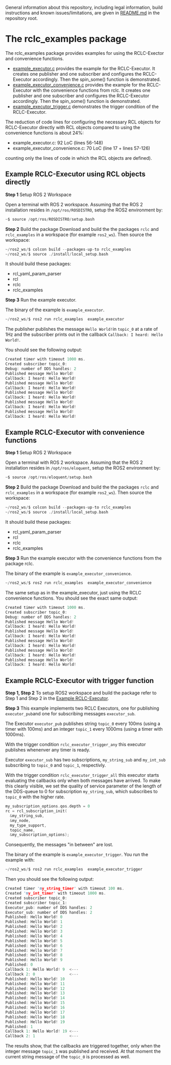 General information about this repository, including legal information, build instructions and known issues/limitations, are given in [README.md](../README.md) in the repository root.

# The rclc_examples package

The rclc_examples package provides examples for using the RCLC-Exector and convenience functions.
- [example_executor.c](src/example_executor.c) provides the example for the RCLC-Executor. It creates one publisher and one subscriber and configures the RCLC-Executor accordingly. Then the spin_some() function is demonstrated.
- [example_executor_convenience.c](src/example_executor_convenience.c) provides the example for the RCLC-Executor with the convenience functions from rclc. It creates one publisher and one subscriber and configures the RCLC-Executor accordingly. Then the spin_some() function is demonstrated.
- [example_executor_trigger.c](src/example_executor_trigger.c) demonstrates the trigger condition of the RCLC-Executor.

The reduction of code lines for configuring the necessary RCL objects for RCLC-Executor directly with RCL objects compared to using the convenience functions is about 24%:
- example_executor.c: 92 LoC (lines 56-148)
- example_executor_convenience.c: 70 LoC (line 17 + lines 57-126)

 counting only the lines of code in which the RCL objects are defined).

## Example RCLC-Executor using RCL objects directly
**Step 1** Setup ROS 2 Workspace

Open a terminal with ROS 2 workspace. Assuming that the ROS 2 installation resides in `/opt/ros/ROSDISTRO`, setup the ROS2 environment by:
```C
~$ source /opt/ros/ROSDISTRO/setup.bash
```

**Step 2** Build the package
Download and build the the packages `rclc` and `rclc_examples` in a workspace (for example `ros2_ws`). Then source the workspace:
```C
~/ros2_ws/$ colcon build --packages-up-to rclc_examples
~/ros2_ws/$ source ./install/local_setup.bash
```
It should build these packages:
- rcl_yaml_param_parser
- rcl
- rclc
- rclc_examples


**Step 3** Run the example executor.

The binary of the example is `example_executor`.

```C
~/ros2_ws/$ ros2 run rclc_examples  example_executor
```
The publisher publishes the message `Hello World!`in `topic_0` at a rate of 1Hz and the subscriber prints out in the callback `Callback: I heard: Hello World!`.

You should see the following output:

```C
Created timer with timeout 1000 ms.
Created subscriber topic_0:
Debug: number of DDS handles: 2
Published message Hello World!
Callback: I heard: Hello World!
Published message Hello World!
Callback: I heard: Hello World!
Published message Hello World!
Callback: I heard: Hello World!
Published message Hello World!
Callback: I heard: Hello World!
Published message Hello World!
Callback: I heard: Hello World!
```



## Example RCLC-Executor with convenience functions
**Step 1** Setup ROS 2 Workspace

Open a terminal with ROS 2 workspace. Assuming that the ROS 2 installation resides in `/opt/ros/eloquent`, setup
the ROS2 environment by:
```C
~$ source /opt/ros/eloquent/setup.bash
```

**Step 2** Build the package
Download and build the the packages `rclc` and `rclc_examples` in a workspace (for example `ros2_ws`). Then source the workspace:
```C
~/ros2_ws/$ colcon build --packages-up-to rclc_examples
~/ros2_ws/$ source ./install/local_setup.bash
```
It should build these packages:
- rcl_yaml_param_parser
- rcl
- rclc
- rclc_examples

**Step 3** Run the example executor with the convenience functions from the package rclc.

The binary of the example is `example_executor_convenience`.

```C
~/ros2_ws/$ ros2 run rclc_examples  example_executor_convenience
```
The same setup as in the example_executor, just using the RCLC convenience functions. You should see the exact same output:

```C
Created timer with timeout 1000 ms.
Created subscriber topic_0:
Debug: number of DDS handles: 2
Published message Hello World!
Callback: I heard: Hello World!
Published message Hello World!
Callback: I heard: Hello World!
Published message Hello World!
Callback: I heard: Hello World!
Published message Hello World!
Callback: I heard: Hello World!
Published message Hello World!
Callback: I heard: Hello World!
```

## Example RCLC-Executor with trigger function

**Step 1, Step 2**
To setup ROS2 workspace and build the package refer to Step 1 and Step 2 in the [Example RCLC-Executor](#example-rclc-executor).

**Step 3**
This example implements two RCLC Executors, one for publishing `executor_pub`and one for subscribing messages `executor_sub`.

The Executor `executor_pub` publishes string `topic_0` every 100ms (using a timer with 100ms) and an integer `topic_1` every 1000ms (using a timer with 1000ms).

With the trigger condition `rclc_executor_trigger_any` this executor publishes whenenver any timer is ready.

Executor `executor_sub` has two subscriptions, `my_string_sub` and `my_int_sub` subscribing to `topic_0` and `topic_1`, respectivly.

With the trigger condition `rclc_executor_trigger_all` this executor starts evaluating the callbacks only when both messages have arrived. To make this clearly visible, we set the quality of service parameter of the length of the DDS-queue to 0 for subscription `my_string_sub`, which subscribes to `topic_0` with the higher rate.

```C
my_subscription_options.qos.depth = 0
rc = rcl_subscription_init(
  &my_string_sub,
  &my_node,
  my_type_support,
  topic_name,
  &my_subscription_options);
```

Consequently, the messages "in between" are lost.

The binary of the example is `example_executor_trigger`. You run the example with:
```C
~/ros2_ws/$ ros2 run rclc_examples  example_executor_trigger
```
 Then you should see the following output:

```C
Created timer 'my_string_timer' with timeout 100 ms.
Created 'my_int_timer' with timeout 1000 ms.
Created subscriber topic_0:
Created subscriber topic_1:
Executor_pub: number of DDS handles: 2
Executor_sub: number of DDS handles: 2
Published: Hello World! 0
Published: Hello World! 1
Published: Hello World! 2
Published: Hello World! 3
Published: Hello World! 4
Published: Hello World! 5
Published: Hello World! 6
Published: Hello World! 7
Published: Hello World! 8
Published: Hello World! 9
Published: 0
Callback 1: Hello World! 9  <---
Callback 2: 0               <---
Published: Hello World! 10
Published: Hello World! 11
Published: Hello World! 12
Published: Hello World! 13
Published: Hello World! 14
Published: Hello World! 15
Published: Hello World! 16
Published: Hello World! 17
Published: Hello World! 18
Published: Hello World! 19
Published: 1
Callback 1: Hello World! 19 <---
Callback 2: 1               <---
```
The results show, that the callbacks are triggered together, only when the integer message `topic_1` was published and received. At that moment the current string message of the `topic_0` is processed as well.
